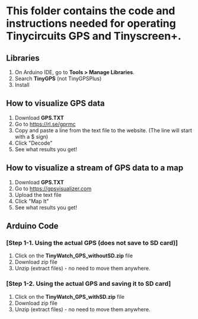# This folder contains the code and instructions needed for operating Tinycircuits GPS and Tinyscreen+. 

## Libraries
1. On Arduino IDE, go to **Tools > Manage Libraries**. 
2. Search **TinyGPS** (not TinyGPSPlus)
3. Install 

## How to visualize GPS data
1. Download **GPS.TXT** 
2. Go to https://rl.se/gprmc 
3. Copy and paste a line from the text file to the website.
   (The line will start with a $ sign)
4. Click "Decode"
5. See what results you get!

## How to visualize a stream of GPS data to a map
1. Download **GPS.TXT** 
2. Go to https://gpsvisualizer.com
3. Upload the text file
4. Click "Map It" 
5. See what results you get!

## Arduino Code

### [Step 1-1. Using the actual GPS (does not save to SD card)]
1. Click on the **TinyWatch_GPS_withoutSD.zip** file
2. Download zip file
3. Unzip (extract files) - no need to move them anywhere.

### [Step 1-2. Using the actual GPS and saving it to SD card]
1. Click on the **TinyWatch_GPS_withSD.zip** file
2. Download zip file
3. Unzip (extract files) - no need to move them anywhere.
